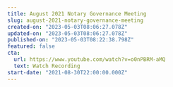 ```yaml
---
title: August 2021 Notary Governance Meeting
slug: august-2021-notary-governance-meeting
created-on: "2023-05-03T08:06:27.078Z"
updated-on: "2023-05-03T08:06:27.078Z"
published-on: "2023-05-03T08:22:38.798Z"
featured: false
cta:
  url: https://www.youtube.com/watch?v=o0nPBRM-aMQ
  text: Watch Recording
start-date: "2021-08-30T22:00:00.000Z"
---
```

